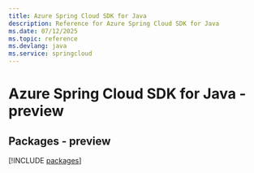 ```yaml
---
title: Azure Spring Cloud SDK for Java
description: Reference for Azure Spring Cloud SDK for Java
ms.date: 07/12/2025
ms.topic: reference
ms.devlang: java
ms.service: springcloud
---
```

# Azure Spring Cloud SDK for Java - preview
## Packages - preview
[!INCLUDE [packages](spring-cloud-index.md)]